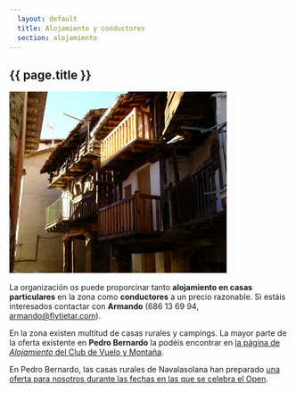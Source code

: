 ```yaml
---
  layout: default
  title: Alojamiento y conductores
  section: alojamiento
---
```

  
## {{ page.title }}

<img class="right" src="images/casa_tipica_piter.jpg" alt="Casa típica de Pedro Bernardo" title="Casa típica de Pedro Bernardo"/>

  La organización os puede proporcinar tanto **alojamiento en casas particulares** en la zona como **conductores** a un precio razonable. Si estáis interesados contactar con **Armando** (686 13 69 94, armando@flytietar.com).

  En la zona existen multitud de casas rurales y campings. La mayor parte de la oferta existente en **Pedro Bernardo** la podéis encontrar en <a target="_blank" href="http://clubdevuelopb.com/alojamiento.html">la página de <em>Alojamiento</em> del Club de Vuelo y Montaña</a>.

  En Pedro Bernardo, las casas rurales de Navalasolana han preparado [una oferta para nosotros durante las fechas en las que se celebra el Open](http://clubdevuelopb.com/img/OFERTA-openAlaDeltaNAVALASOLANA-I-II.pdf).

<div class="clearer">&nbsp;</div>
